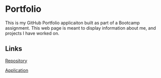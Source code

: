 # Portfolio

This is my GitHub Portfolio applicaiton built 
as part of a Bootcamp assignment.  This web page is 
meant to display information about me, and projects
I have worked on.

## Links

[Repository](https://github.com/Portfolio-2/WeatherDashboard)

[Application](https://codemaster-jab.github.io/Portfolio-2/)
